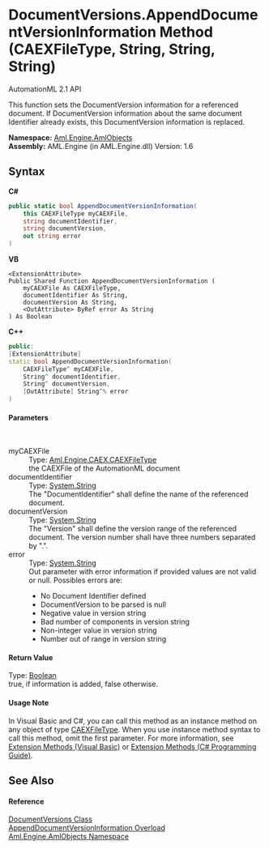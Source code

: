 # DocumentVersions.AppendDocumentVersionInformation Method (CAEXFileType, String, String, String)
AutomationML 2.1 API 

This function sets the DocumentVersion information for a referenced document. If DocumentVersion information about the same document Identifier already exists, this DocumentVersion information is replaced.

**Namespace:**&nbsp;<a href="N_Aml_Engine_AmlObjects">Aml.Engine.AmlObjects</a><br />**Assembly:**&nbsp;AML.Engine (in AML.Engine.dll) Version: 1.6

## Syntax

**C#**<br />
``` C#
public static bool AppendDocumentVersionInformation(
	this CAEXFileType myCAEXFile,
	string documentIdentifier,
	string documentVersion,
	out string error
)
```

**VB**<br />
``` VB
<ExtensionAttribute>
Public Shared Function AppendDocumentVersionInformation ( 
	myCAEXFile As CAEXFileType,
	documentIdentifier As String,
	documentVersion As String,
	<OutAttribute> ByRef error As String
) As Boolean
```

**C++**<br />
``` C++
public:
[ExtensionAttribute]
static bool AppendDocumentVersionInformation(
	CAEXFileType^ myCAEXFile, 
	String^ documentIdentifier, 
	String^ documentVersion, 
	[OutAttribute] String^% error
)
```


#### Parameters
&nbsp;<dl><dt>myCAEXFile</dt><dd>Type: <a href="T_Aml_Engine_CAEX_CAEXFileType">Aml.Engine.CAEX.CAEXFileType</a><br />the CAEXFile of the AutomationML document</dd><dt>documentIdentifier</dt><dd>Type: <a href="https://docs.microsoft.com/dotnet/api/system.string" target="_parent" rel="noopener noreferrer">System.String</a><br />The "DocumentIdentifier" shall define the name of the referenced document.</dd><dt>documentVersion</dt><dd>Type: <a href="https://docs.microsoft.com/dotnet/api/system.string" target="_parent" rel="noopener noreferrer">System.String</a><br />The "Version" shall define the version range of the referenced document. The version number shall have three numbers separated by ".".</dd><dt>error</dt><dd>Type: <a href="https://docs.microsoft.com/dotnet/api/system.string" target="_parent" rel="noopener noreferrer">System.String</a><br />Out parameter with error information if provided values are not valid or null. Possibles errors are:
&nbsp;<ul><li>No Document Identifier defined</li><li>DocumentVersion to be parsed is null</li><li>Negative value in version string</li><li>Bad number of components in version string</li><li>Non-integer value in version string</li><li>Number out of range in version string</li></ul></dd></dl>

#### Return Value
Type: <a href="https://docs.microsoft.com/dotnet/api/system.boolean" target="_parent" rel="noopener noreferrer">Boolean</a><br />true, if information is added, false otherwise.

#### Usage Note
In Visual Basic and C#, you can call this method as an instance method on any object of type <a href="T_Aml_Engine_CAEX_CAEXFileType">CAEXFileType</a>. When you use instance method syntax to call this method, omit the first parameter. For more information, see <a href="https://docs.microsoft.com/dotnet/visual-basic/programming-guide/language-features/procedures/extension-methods" target="_blank" rel="noopener noreferrer">Extension Methods (Visual Basic)</a> or <a href="https://docs.microsoft.com/dotnet/csharp/programming-guide/classes-and-structs/extension-methods" target="_blank" rel="noopener noreferrer">Extension Methods (C# Programming Guide)</a>.

## See Also


#### Reference
<a href="T_Aml_Engine_AmlObjects_DocumentVersions">DocumentVersions Class</a><br /><a href="Overload_Aml_Engine_AmlObjects_DocumentVersions_AppendDocumentVersionInformation">AppendDocumentVersionInformation Overload</a><br /><a href="N_Aml_Engine_AmlObjects">Aml.Engine.AmlObjects Namespace</a><br />